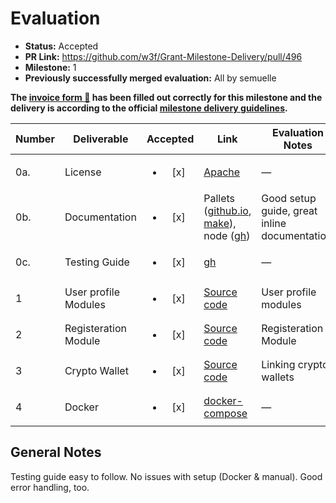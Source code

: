 # Evaluation

- **Status:** Accepted
- **PR Link:** https://github.com/w3f/Grant-Milestone-Delivery/pull/496
- **Milestone:** 1
- **Previously successfully merged evaluation:** All by semuelle

**The [invoice form :pencil:](https://docs.google.com/forms/d/e/1FAIpQLSfmNYaoCgrxyhzgoKQ0ynQvnNRoTmgApz9NrMp-hd8mhIiO0A/viewform) has been filled out correctly for this milestone and the delivery is according to the official [milestone delivery guidelines](https://github.com/w3f/Grants-Program/blob/master/docs/milestone-deliverables-guidelines.md).**

| Number | Deliverable | Accepted | Link | Evaluation Notes |
| ------ | ----------- | :------: | ---- |----------------- |
| 0a. | License | <ul><li>[x] </li></ul> | [Apache](https://github.com/DEIPworld/deip-polkadot/blob/57e829e9d60c6f56f4d1a42e1b773e300cb437a2/LICENSE)| — |
| 0b.  | Documentation | <ul><li>[x] </li></ul> | Pallets ([github.io](https://deipworld.github.io/deip-polkadot/pallet_deip/index.html), [make](https://github.com/DEIPworld/deip-polkadot/blob/14cf5005a43f37ca686e346719fb43b85ef3a221/Makefile#L19)), node ([gh](https://github.com/DEIPworld/deip-polkadot/blob/14cf5005a43f37ca686e346719fb43b85ef3a221/README.md)) | Good setup guide, great inline documentation. |
| 0c.  | Testing Guide | <ul><li>[x] </li></ul> | [gh](https://github.com/DEIPworld/deip-polkadot/blob/57e829e9d60c6f56f4d1a42e1b773e300cb437a2/doc/testing-guide.md)| — |
| 1 | User profile Modules | <ul><li>[x] </li></ul> | [Source code](https://github.com/WowLabz/tasking_frontend/tree/Phase1_Milestone1/src/View/Modules/Authorization)| User profile modules  |
| 2 | Registeration Module | <ul><li>[x] </li></ul> | [Source code](https://github.com/WowLabz/authentication_service/blob/379e8271cfa50ce758e572b5d70d8162bcb34d3f/src/controller/user_controller.rs#L13-L45)| Registeration Module |
| 3 | Crypto Wallet | <ul><li>[x] </li></ul> | [Source code](https://github.com/WowLabz/tasking_frontend/blob/Phase1_Milestone1/src/Components/CryptoWallet/CryptoWallet.js)| Linking crypto wallets |
| 4 | Docker | <ul><li>[x] </li></ul> | [docker-compose](https://github.com/WowLabz/tasking_frontend/blob/Phase1_Milestone1/docker-compose.yaml)| — |



## General Notes

Testing guide easy to follow. No issues with setup (Docker & manual). Good error handling, too. 
  

